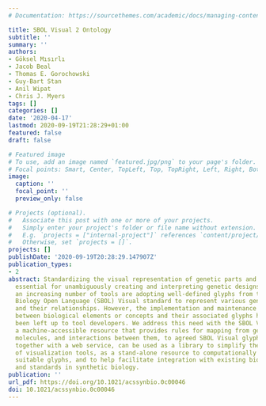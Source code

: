 ```yaml
---
# Documentation: https://sourcethemes.com/academic/docs/managing-content/

title: SBOL Visual 2 Ontology
subtitle: ''
summary: ''
authors:
- Göksel Mısırlı
- Jacob Beal
- Thomas E. Gorochowski
- Guy-Bart Stan
- Anil Wipat
- Chris J. Myers
tags: []
categories: []
date: '2020-04-17'
lastmod: 2020-09-19T21:28:29+01:00
featured: false
draft: false

# Featured image
# To use, add an image named `featured.jpg/png` to your page's folder.
# Focal points: Smart, Center, TopLeft, Top, TopRight, Left, Right, BottomLeft, Bottom, BottomRight.
image:
  caption: ''
  focal_point: ''
  preview_only: false

# Projects (optional).
#   Associate this post with one or more of your projects.
#   Simply enter your project's folder or file name without extension.
#   E.g. `projects = ["internal-project"]` references `content/project/deep-learning/index.md`.
#   Otherwise, set `projects = []`.
projects: []
publishDate: '2020-09-19T20:28:29.147907Z'
publication_types:
- 2
abstract: Standardizing the visual representation of genetic parts and circuits is
  essential for unambiguously creating and interpreting genetic designs. To this end,
  an increasing number of tools are adopting well-defined glyphs from the Synthetic
  Biology Open Language (SBOL) Visual standard to represent various genetic parts
  and their relationships. However, the implementation and maintenance of the relationships
  between biological elements or concepts and their associated glyphs has up to now
  been left up to tool developers. We address this need with the SBOL Visual 2 Ontology,
  a machine-accessible resource that provides rules for mapping from genetic parts,
  molecules, and interactions between them, to agreed SBOL Visual glyphs. This resource,
  together with a web service, can be used as a library to simplify the development
  of visualization tools, as a stand-alone resource to computationally search for
  suitable glyphs, and to help facilitate integration with existing biological ontologies
  and standards in synthetic biology.
publication: ''
url_pdf: https://doi.org/10.1021/acssynbio.0c00046
doi: 10.1021/acssynbio.0c00046
---
```

